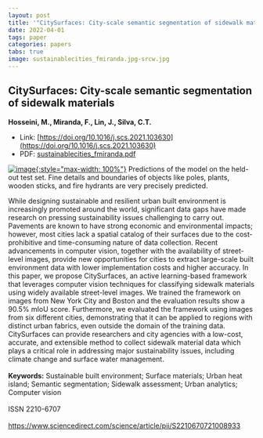 ```yaml
---
layout: post
title: '"CitySurfaces: City-scale semantic segmentation of sidewalk materials"'
date: 2022-04-01
tags: paper
categories: papers
tabs: true
image: sustainablecities_fmiranda.jpg-srcw.jpg
---
```


## CitySurfaces: City-scale semantic segmentation of sidewalk materials
**Hosseini, M., Miranda, F., Lin, J., Silva, C.T.**
- Link: [https://doi.org/10.1016/j.scs.2021.103630](https://doi.org/10.1016/j.scs.2021.103630)
- PDF: [sustainablecities_fmiranda.pdf](/documents/sustainablecities_fmiranda.pdf)


[![image](https://www.evl.uic.edu/output/originals/sustainablecities_fmiranda.jpg-srcw.jpg){:style="max-width: 100%"}](https://www.evl.uic.edu/output/originals/sustainablecities_fmiranda.jpg-srcw.jpg)
Predictions of the model on the held-out test set. Fine details and boundaries of objects like poles, plants, wooden sticks, and fire hydrants are very precisely predicted.

While designing sustainable and resilient urban built environment is increasingly promoted around the world, significant data gaps have made research on pressing sustainability issues challenging to carry out. Pavements are known to have strong economic and environmental impacts; however, most cities lack a spatial catalog of their surfaces due to the cost-prohibitive and time-consuming nature of data collection. Recent advancements in computer vision, together with the availability of street-level images, provide new opportunities for cities to extract large-scale built environment data with lower implementation costs and higher accuracy. In this paper, we propose CitySurfaces, an active learning-based framework that leverages computer vision techniques for classifying sidewalk materials using widely available street-level images. We trained the framework on images from New York City and Boston and the evaluation results show a 90.5% mIoU score. Furthermore, we evaluated the framework using images from six different cities, demonstrating that it can be applied to regions with distinct urban fabrics, even outside the domain of the training data. CitySurfaces can provide researchers and city agencies with a low-cost, accurate, and extensible method to collect sidewalk material data which plays a critical role in addressing major sustainability issues, including climate change and surface water management.<br><br>
<strong>Keywords:</strong> Sustainable built environment; Surface materials; Urban heat island; Semantic segmentation; Sidewalk assessment; Urban analytics; Computer vision<br><br>
ISSN 2210-6707<br><br>
<a href="https://www.sciencedirect.com/science/article/pii/S2210670721008933">https://www.sciencedirect.com/science/article/pii/S2210670721008933</a>
